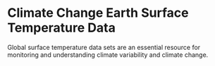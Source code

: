 # Climate Change Earth Surface Temperature Data
Global surface temperature data sets are an essential resource for monitoring and understanding climate variability and climate change.
